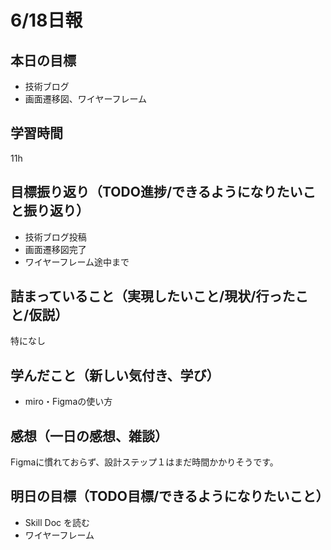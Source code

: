 # 6/18日報
## 本日の目標
- 技術ブログ
- 画面遷移図、ワイヤーフレーム
## 学習時間
11h
## 目標振り返り（TODO進捗/できるようになりたいこと振り返り）
- 技術ブログ投稿
- 画面遷移図完了
- ワイヤーフレーム途中まで
## 詰まっていること（実現したいこと/現状/行ったこと/仮説）
特になし
## 学んだこと（新しい気付き、学び）
- miro・Figmaの使い方
## 感想（一日の感想、雑談）
Figmaに慣れておらず、設計ステップ１はまだ時間かかりそうです。
## 明日の目標（TODO目標/できるようになりたいこと）
- Skill Doc を読む
- ワイヤーフレーム
